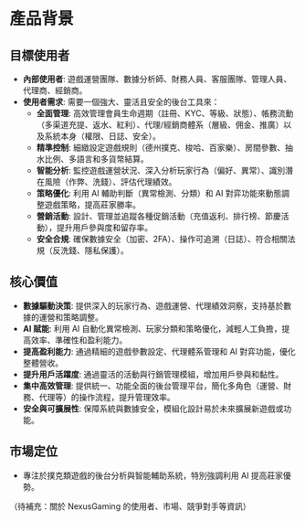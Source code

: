 # 產品背景

## 目標使用者

-   **內部使用者**: 遊戲運營團隊、數據分析師、財務人員、客服團隊、管理人員、代理商、經銷商。
-   **使用者需求**: 需要一個強大、靈活且安全的後台工具來：
    -   **全面管理**: 高效管理會員生命週期（註冊、KYC、等級、狀態）、帳務流動（多渠道充提、返水、紅利）、代理/經銷商體系（層級、佣金、推廣）以及系統本身（權限、日誌、安全）。
    -   **精準控制**: 細緻設定遊戲規則（德州撲克、梭哈、百家樂）、房間參數、抽水比例、多語言和多貨幣結算。
    -   **智能分析**: 監控遊戲運營狀況、深入分析玩家行為（偏好、異常）、識別潛在風險（作弊、洗錢）、評估代理績效。
    -   **策略優化**: 利用 AI 輔助判斷（異常檢測、分類）和 AI 對弈功能來動態調整遊戲策略，提高莊家勝率。
    -   **營銷活動**: 設計、管理並追蹤各種促銷活動（充值返利、排行榜、節慶活動），提升用戶參與度和留存率。
    -   **安全合規**: 確保數據安全（加密、2FA）、操作可追溯（日誌）、符合相關法規（反洗錢、隱私保護）。

## 核心價值

-   **數據驅動決策**: 提供深入的玩家行為、遊戲運營、代理績效洞察，支持基於數據的運營和策略調整。
-   **AI 賦能**: 利用 AI 自動化異常檢測、玩家分類和策略優化，減輕人工負擔，提高效率、準確性和盈利能力。
-   **提高盈利能力**: 通過精細的遊戲參數設定、代理體系管理和 AI 對弈功能，優化整體營收。
-   **提升用戶活躍度**: 通過靈活的活動與行銷管理模組，增加用戶參與和黏性。
-   **集中高效管理**: 提供統一、功能全面的後台管理平台，簡化多角色（運營、財務、代理等）的操作流程，提升管理效率。
-   **安全與可擴展性**: 保障系統與數據安全，模組化設計易於未來擴展新遊戲或功能。

## 市場定位

-   專注於撲克類遊戲的後台分析與智能輔助系統，特別強調利用 AI 提高莊家優勢。

（待補充：關於 NexusGaming 的使用者、市場、競爭對手等資訊） 